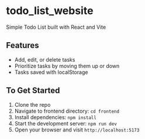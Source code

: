 # todo_list_website
Simple Todo List built with React and Vite

## Features
- Add, edit, or delete tasks
- Prioritize tasks by moving them up or down
- Tasks saved with localStorage

## To Get Started
1. Clone the repo
2. Navigate to frontend directory: `cd frontend`
3. Install dependencies: `npm install`
4. Start the development server: `npm run dev`
5. Open your browser and visit `http://localhost:5173`
